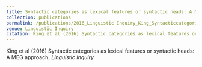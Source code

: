 ```yaml
---
title: Syntactic categories as lexical features or syntactic heads: A MEG approach
collection: publications
permalink: /publications/2016_Linguistic Inquiry_King_Syntacticcategoriesas
venue: Linguistic Inquiry
citation: King et al (2016) Syntactic categories as lexical features or syntactic heads: A MEG approach, <i>Linguistic Inquiry</i>
---
```

King et al (2016) Syntactic categories as lexical features or syntactic heads: A MEG approach, <i>Linguistic Inquiry</i>
